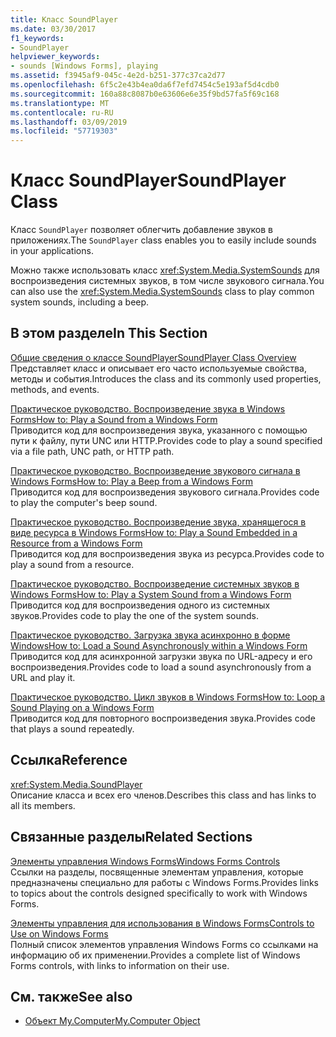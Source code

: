 ```yaml
---
title: Класс SoundPlayer
ms.date: 03/30/2017
f1_keywords:
- SoundPlayer
helpviewer_keywords:
- sounds [Windows Forms], playing
ms.assetid: f3945af9-045c-4e2d-b251-377c37ca2d77
ms.openlocfilehash: 6f5c2e43b4ea0da6f7efd7454c5e193af5d4cdb0
ms.sourcegitcommit: 160a88c8087b0e63606e6e35f9bd57fa5f69c168
ms.translationtype: MT
ms.contentlocale: ru-RU
ms.lasthandoff: 03/09/2019
ms.locfileid: "57719303"
---
```

# <a name="soundplayer-class"></a><span data-ttu-id="613ba-102">Класс SoundPlayer</span><span class="sxs-lookup"><span data-stu-id="613ba-102">SoundPlayer Class</span></span>
<span data-ttu-id="613ba-103">Класс `SoundPlayer` позволяет облегчить добавление звуков в приложениях.</span><span class="sxs-lookup"><span data-stu-id="613ba-103">The `SoundPlayer` class enables you to easily include sounds in your applications.</span></span>  
  
 <span data-ttu-id="613ba-104">Можно также использовать класс <xref:System.Media.SystemSounds> для воспроизведения системных звуков, в том числе звукового сигнала.</span><span class="sxs-lookup"><span data-stu-id="613ba-104">You can also use the <xref:System.Media.SystemSounds> class to play common system sounds, including a beep.</span></span>  
  
## <a name="in-this-section"></a><span data-ttu-id="613ba-105">В этом разделе</span><span class="sxs-lookup"><span data-stu-id="613ba-105">In This Section</span></span>  
 [<span data-ttu-id="613ba-106">Общие сведения о классе SoundPlayer</span><span class="sxs-lookup"><span data-stu-id="613ba-106">SoundPlayer Class Overview</span></span>](soundplayer-class-overview.md)  
 <span data-ttu-id="613ba-107">Представляет класс и описывает его часто используемые свойства, методы и события.</span><span class="sxs-lookup"><span data-stu-id="613ba-107">Introduces the class and its commonly used properties, methods, and events.</span></span>  
  
 [<span data-ttu-id="613ba-108">Практическое руководство. Воспроизведение звука в Windows Forms</span><span class="sxs-lookup"><span data-stu-id="613ba-108">How to: Play a Sound from a Windows Form</span></span>](how-to-play-a-sound-from-a-windows-form.md)  
 <span data-ttu-id="613ba-109">Приводится код для воспроизведения звука, указанного с помощью пути к файлу, пути UNC или HTTP.</span><span class="sxs-lookup"><span data-stu-id="613ba-109">Provides code to play a sound specified via a file path, UNC path, or HTTP path.</span></span>  
  
 [<span data-ttu-id="613ba-110">Практическое руководство. Воспроизведение звукового сигнала в Windows Forms</span><span class="sxs-lookup"><span data-stu-id="613ba-110">How to: Play a Beep from a Windows Form</span></span>](how-to-play-a-beep-from-a-windows-form.md)  
 <span data-ttu-id="613ba-111">Приводится код для воспроизведения звукового сигнала.</span><span class="sxs-lookup"><span data-stu-id="613ba-111">Provides code to play the computer's beep sound.</span></span>  
  
 [<span data-ttu-id="613ba-112">Практическое руководство. Воспроизведение звука, хранящегося в виде ресурса в Windows Forms</span><span class="sxs-lookup"><span data-stu-id="613ba-112">How to: Play a Sound Embedded in a Resource from a Windows Form</span></span>](how-to-play-a-sound-embedded-in-a-resource-from-a-windows-form.md)  
 <span data-ttu-id="613ba-113">Приводится код для воспроизведения звука из ресурса.</span><span class="sxs-lookup"><span data-stu-id="613ba-113">Provides code to play a sound from a resource.</span></span>  
  
 [<span data-ttu-id="613ba-114">Практическое руководство. Воспроизведение системных звуков в Windows Forms</span><span class="sxs-lookup"><span data-stu-id="613ba-114">How to: Play a System Sound from a Windows Form</span></span>](how-to-play-a-system-sound-from-a-windows-form.md)  
 <span data-ttu-id="613ba-115">Приводится код для воспроизведения одного из системных звуков.</span><span class="sxs-lookup"><span data-stu-id="613ba-115">Provides code to play the one of the system sounds.</span></span>  
  
 [<span data-ttu-id="613ba-116">Практическое руководство. Загрузка звука асинхронно в форме Windows</span><span class="sxs-lookup"><span data-stu-id="613ba-116">How to: Load a Sound Asynchronously within a Windows Form</span></span>](how-to-load-a-sound-asynchronously-within-a-windows-form.md)  
 <span data-ttu-id="613ba-117">Приводится код для асинхронной загрузки звука по URL-адресу и его воспроизведения.</span><span class="sxs-lookup"><span data-stu-id="613ba-117">Provides code to load a sound asynchronously from a URL and play it.</span></span>  
  
 [<span data-ttu-id="613ba-118">Практическое руководство. Цикл звуков в Windows Forms</span><span class="sxs-lookup"><span data-stu-id="613ba-118">How to: Loop a Sound Playing on a Windows Form</span></span>](how-to-loop-a-sound-playing-on-a-windows-form.md)  
 <span data-ttu-id="613ba-119">Приводится код для повторного воспроизведения звука.</span><span class="sxs-lookup"><span data-stu-id="613ba-119">Provides code that plays a sound repeatedly.</span></span>  
  
## <a name="reference"></a><span data-ttu-id="613ba-120">Ссылка</span><span class="sxs-lookup"><span data-stu-id="613ba-120">Reference</span></span>  
 <xref:System.Media.SoundPlayer>  
 <span data-ttu-id="613ba-121">Описание класса и всех его членов.</span><span class="sxs-lookup"><span data-stu-id="613ba-121">Describes this class and has links to all its members.</span></span>  
  
## <a name="related-sections"></a><span data-ttu-id="613ba-122">Связанные разделы</span><span class="sxs-lookup"><span data-stu-id="613ba-122">Related Sections</span></span>  
 [<span data-ttu-id="613ba-123">Элементы управления Windows Forms</span><span class="sxs-lookup"><span data-stu-id="613ba-123">Windows Forms Controls</span></span>](index.md)  
 <span data-ttu-id="613ba-124">Ссылки на разделы, посвященные элементам управления, которые предназначены специально для работы с Windows Forms.</span><span class="sxs-lookup"><span data-stu-id="613ba-124">Provides links to topics about the controls designed specifically to work with Windows Forms.</span></span>  
  
 [<span data-ttu-id="613ba-125">Элементы управления для использования в Windows Forms</span><span class="sxs-lookup"><span data-stu-id="613ba-125">Controls to Use on Windows Forms</span></span>](controls-to-use-on-windows-forms.md)  
 <span data-ttu-id="613ba-126">Полный список элементов управления Windows Forms со ссылками на информацию об их применении.</span><span class="sxs-lookup"><span data-stu-id="613ba-126">Provides a complete list of Windows Forms controls, with links to information on their use.</span></span>  
  
## <a name="see-also"></a><span data-ttu-id="613ba-127">См. также</span><span class="sxs-lookup"><span data-stu-id="613ba-127">See also</span></span>

- [<span data-ttu-id="613ba-128">Объект My.Computer</span><span class="sxs-lookup"><span data-stu-id="613ba-128">My.Computer Object</span></span>](../../../visual-basic/language-reference/objects/my-computer-object.md)
